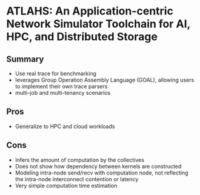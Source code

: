 # ATLAHS: An Application-centric Network Simulator Toolchain for AI, HPC, and Distributed Storage

## Summary
- Use real trace for benchmarking
- leverages Group Operation Assembly Language (GOAL), allowing users to implement their own trace parsers
- multi-job and multi-tenancy scenarios
## Pros
- Generalize to HPC and cloud workloads
## Cons
- Infers the amount of computation by the collectives
- Does not show how dependency between kernels are constructed
- Modeling intra-node send/recv with computation node, not reflecting the intra-node interconnect contention or latency
- Very simple computation time estimation